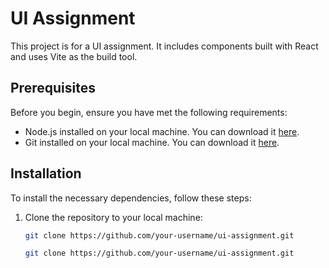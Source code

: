 # UI Assignment

This project is for a UI assignment. It includes components built with React and uses Vite as the build tool.

## Prerequisites

Before you begin, ensure you have met the following requirements:

- Node.js installed on your local machine. You can download it [here](https://nodejs.org/).
- Git installed on your local machine. You can download it [here](https://git-scm.com/).

## Installation

To install the necessary dependencies, follow these steps:

1. Clone the repository to your local machine:

   ```bash
   git clone https://github.com/your-username/ui-assignment.git

   git clone https://github.com/your-username/ui-assignment.git
